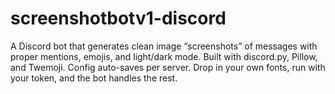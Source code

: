 # screenshotbotv1-discord
A Discord bot that generates clean image “screenshots” of messages with proper mentions, emojis, and light/dark mode. Built with discord.py, Pillow, and Twemoji. Config auto-saves per server. Drop in your own fonts, run with your token, and the bot handles the rest.
